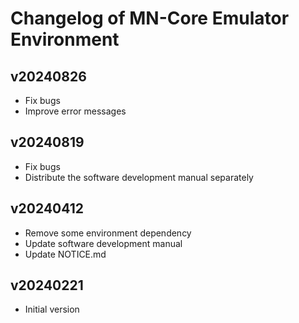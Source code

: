 # Changelog of MN-Core Emulator Environment

## v20240826

- Fix bugs
- Improve error messages

## v20240819

- Fix bugs
- Distribute the software development manual separately

## v20240412

- Remove some environment dependency
- Update software development manual
- Update NOTICE.md

## v20240221

- Initial version

